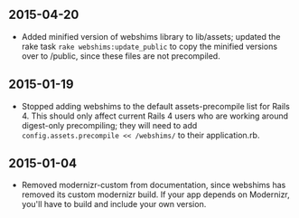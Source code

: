 2015-04-20
-------------------
* Added minified version of webshims library to lib/assets; updated the rake task `rake webshims:update_public` to copy the minified versions over to /public, since these files are not precompiled.

2015-01-19
-------------------
* Stopped adding webshims to the default assets-precompile list for Rails 4. This should only affect current Rails 4 users who are working around digest-only precompiling; they will need to add `config.assets.precompile << /webshims/` to their application.rb.

2015-01-04
-------------------
* Removed modernizr-custom from documentation, since webshims has removed its custom modernizr build. If your app depends on Modernizr, you'll have to build and include your own version.
